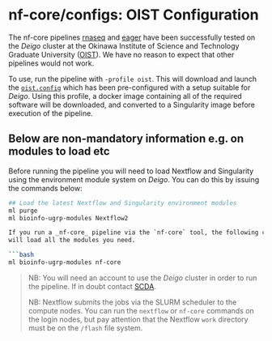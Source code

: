 # nf-core/configs: OIST Configuration

The nf-core pipelines [rnaseq](https://nf-co.re/rnaseq) and
[eager](https://nf-co.re/eager) have been successfully tested on the _Deigo_
cluster at the Okinawa Institute of Science and Technology Graduate University
([OIST](https://www.oist.jp)). We have no reason to expect that other
pipelines would not work.

To use, run the pipeline with `-profile oist`. This will download and launch
the [`oist.config`](../conf/oist.config) which has been pre-configured with a
setup suitable for _Deigo_. Using this profile, a docker image containing all
of the required software will be downloaded, and converted to a Singularity
image before execution of the pipeline.

## Below are non-mandatory information e.g. on modules to load etc

Before running the pipeline you will need to load Nextflow and Singularity
using the environment module system on _Deigo_. You can do this by issuing the
commands below:

````bash
## Load the latest Nextflow and Singularity environment modules
ml purge
ml bioinfo-ugrp-modules Nextflow2

If you run a _nf-core_ pipeline via the `nf-core` tool, the following command
will load all the modules you need.

```bash
ml bioinfo-ugrp-modules nf-core
````

> NB: You will need an account to use the _Deigo_ cluster in order to run the
> pipeline. If in doubt contact [SCDA](https://groups.oist.jp/scs/documentation).
>
> NB: Nextflow submits the jobs via the SLURM scheduler to the compute nodes.
> You can run the `nextflow` or `nf-core` commands on the login nodes, but
> pay attention that the Nextflow `work` directory must be on the `/flash` file
> system.
